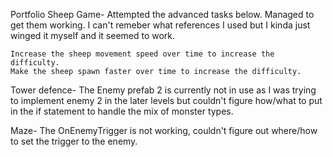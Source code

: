 Portfolio
Sheep Game-
Attempted the advanced tasks below. Managed to get them working. I can't remeber what references I used but I kinda just winged it myself and it seemed to work.

    Increase the sheep movement speed over time to increase the difficulty.
    Make the sheep spawn faster over time to increase the difficulty.

Tower defence-
The Enemy prefab 2 is currently not in use as I was trying to implement enemy 2 in the later levels but couldn't figure how/what to put in the if statement to handle the mix of monster types.

Maze-
The OnEnemyTrigger is not working, couldn't figure out where/how to set the trigger to the enemy.
